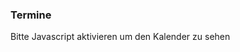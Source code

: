 ### Termine

<div id="drcal" class="table-responsive"></div>
<div id="popup"></div>
<script type="text/javascript">
  var popup = $("#popup").dialog({ autoOpen: false, width: 150});
  $.get("data/ffw.eisolzried@gmail.com.ics").then(buildCal);

  function buildCal(data) {
    var jCal = ICAL.parse(data);
    var comp = new ICAL.Component(jCal);
    var vevents = comp.getAllSubcomponents('vevent');
    var cal = drcal({
      'weekdays': ['Sonntag', 'Montag', 'Dienstag', 'Mittwoch', 'Donnerstag', 'Freitag', 'Samstag'],
      'months': ['Januar', 'Februar', 'März', 'April', 'Mai', 'Juni',
        'Juli', 'August', 'September', 'Oktober', 'November', 'Dezember'
      ],
      'startDay': 1
    });
    cal.addEventListener('drcal.renderDay', function(event) {
      var dayNum = document.createElement('div');
      dayNum.className = 'daynum';
      dayNum.appendChild(document.createTextNode(event.detail.date.getDate()));
      event.detail.element.appendChild(dayNum);
      var time = ICAL.Time.fromJSDate(event.detail.date);
      for (var k in vevents) {
        var ev = new ICAL.Event(vevents[k]);
        var expand = ev.iterator(time);
        var next = expand.next();
        if (next.compare(time) == 0) {
          var dayEvent = document.createElement('div');
          dayEvent.className = 'dayevent';
          dayEvent.appendChild(document.createTextNode(ev.summary));
          event.detail.element.appendChild(dayEvent);
        }
      }
    });
    cal.changeMonth(new Date());
    cal.addEventListener('click', function(event) {
      if (event.target.tagName == 'DIV') {
        var time = ICAL.Time.fromDateString(event.target.parentNode.getAttribute("date"));
        for (var k in vevents) {
          var ev = new ICAL.Event(vevents[k]);
          var expand = ev.iterator(time);
          var next = expand.next();
          if (next.compare(time) == 0) {
            popup.html(ev.description + " im " + ev.location + " um " + ev.startDate.toJSDate().toTimeString());
            popup.dialog("option", "title", ev.summary);
            popup.dialog("option", "position", { my: "left bottom", at: "right top", of: event.target });
            popup.dialog("open");
            break;
          }
        }
      }
    });
    var buttons = cal.querySelectorAll('button');
    for (var i = 0; i < buttons.length; i++) {
      buttons[i].classList.add('btn');
    }
    document.getElementById('drcal').appendChild(cal);
  }
</script>
<noscript>Bitte Javascript aktivieren um den Kalender zu sehen</noscript>

